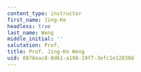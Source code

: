 ```yaml
---
content_type: instructor
first_name: Jing-Ke
headless: true
last_name: Weng
middle_initial: ''
salutation: Prof.
title: Prof. Jing-Ke Weng
uid: 0878eac8-0d61-a198-19f7-3efc1e12830d
---
```


